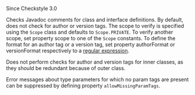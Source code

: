 Since Checkstyle 3.0

Checks Javadoc comments for class and interface definitions. By default,
does not check for author or version tags. The scope to verify is
specified using the `Scope` class and defaults to `Scope.PRIVATE`. To
verify another scope, set property scope to one of the `Scope`
constants. To define the format for an author tag or a version tag, set
property authorFormat or versionFormat respectively to a [regular
expression](https://docs.oracle.com/javase/7/docs/api/java/util/regex/Pattern.html).

Does not perform checks for author and version tags for inner classes,
as they should be redundant because of outer class.

Error messages about type parameters for which no param tags are present
can be suppressed by defining property `allowMissingParamTags`.

